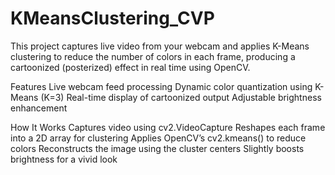# KMeansClustering_CVP
This project captures live video from your webcam and applies K-Means clustering to reduce the number of colors in each frame, producing a cartoonized (posterized) effect in real time using OpenCV.

Features
Live webcam feed processing
Dynamic color quantization using K-Means (K=3)
Real-time display of cartoonized output
Adjustable brightness enhancement

How It Works
Captures video using cv2.VideoCapture
Reshapes each frame into a 2D array for clustering
Applies OpenCV’s cv2.kmeans() to reduce colors
Reconstructs the image using the cluster centers
Slightly boosts brightness for a vivid look
